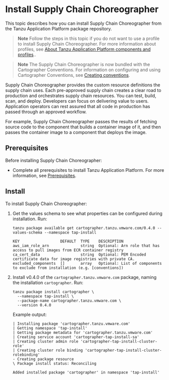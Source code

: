 # Install Supply Chain Choreographer

This topic describes how you can install Supply Chain Choreographer
from the Tanzu Application Platform package repository.

> **Note** Follow the steps in this topic if you do not want to use a profile to install Supply Chain Choreographer. For more information about profiles, see [About Tanzu Application Platform components and profiles](../about-package-profiles.hbs.md)..

>**Note** The Supply Chain Choreographer is now bundled with the Cartographer Conventions.
For information on configuring and using Cartographer Conventions, see [Creating conventions](../cartographer-conventions/creating-conventions.md).

Supply Chain Choreographer provides the custom resource definitions the supply chain uses.
Each pre-approved supply chain creates a clear road to production and orchestrates supply chain resources. You can test, build, scan, and deploy. Developers can focus on delivering value to
users. Application operators can rest assured that all code in production has passed
through an approved workflow.

For example, Supply Chain Choreographer passes the results of fetching source code to the component
that builds a container image of it, and then passes the container image
to a component that deploys the image.

## <a id='scc-prereqs'></a>Prerequisites

Before installing Supply Chain Choreographer:

- Complete all prerequisites to install Tanzu Application Platform. For more information, see [Prerequisites](../prerequisites.md).

## <a id='scc-install'></a> Install

To install Supply Chain Choreographer:

1. Get the values schema to see what properties can be configured during installation. Run:

    ```console
    tanzu package available get cartographer.tanzu.vmware.com/0.4.0 --values-schema --namespace tap-install

    KEY                  DEFAULT  TYPE    DESCRIPTION
    aws_iam_role_arn              string  Optional: Arn role that has access to pull images from ECR container registry
    ca_cert_data                  string  Optional: PEM Encoded certificate data for image registries with private CA.
    excluded_components  []       array   Optional: List of components to exclude from installation (e.g. [conventions])
    ```

1. Install v0.4.0 of the `cartographer.tanzu.vmware.com` package, naming the installation `cartographer`. Run:

    ```console
    tanzu package install cartographer \
      --namespace tap-install \
      --package-name cartographer.tanzu.vmware.com \
      --version 0.4.0
    ```

    Example output:

    ```console
    | Installing package 'cartographer.tanzu.vmware.com'
    | Getting namespace 'tap-install'
    | Getting package metadata for 'cartographer.tanzu.vmware.com'
    | Creating service account 'cartographer-tap-install-sa'
    | Creating cluster admin role 'cartographer-tap-install-cluster-role'
    | Creating cluster role binding 'cartographer-tap-install-cluster-rolebinding'
    - Creating package resource
    \ Package install status: Reconciling

    Added installed package 'cartographer' in namespace 'tap-install'
    ```
